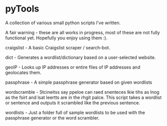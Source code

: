 pyTools
=======

A collection of various small python scripts I've written.

A fair warning - these are all works in progress, most of these are not fully functional yet. Hopefully you enjoy using them :). 

craigslist - A basic Craigslist scraper / search-bot.

dict - Generates a wordlist/dictionary based on a user-selected website.

geoIP - Looks up IP addresses or entire files of IP addresses and geolocates them. 

passphrase - A simple passphrase generator based on given wordlists

wordscramble - Stcineitss say ppeloe can raed snenteces lkie tihs as lnog as the fsirt and lsat leertts are in the rhgit palce. This script takes a wordlist or sentence and outputs it scrambled like the previous sentence.

wordlists - Just a folder full of sample wordlists to be used with the passphrase generator or the word scrambler.
